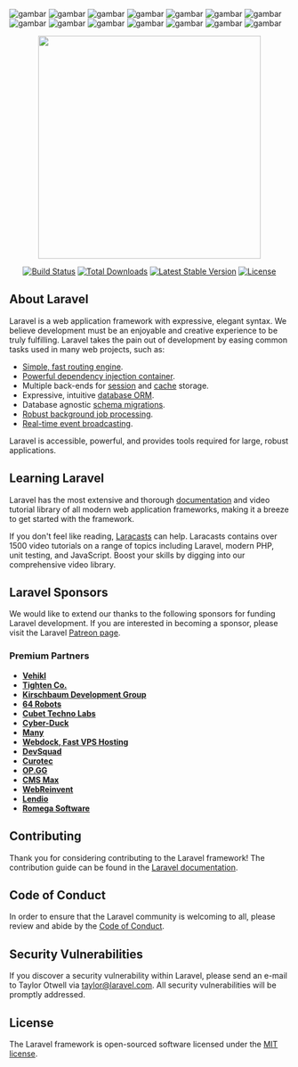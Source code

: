![gambar](https://user-images.githubusercontent.com/90497347/143891955-04f3d2fe-c802-4bcd-8efd-3bb96bfdd353.png)
![gambar](https://user-images.githubusercontent.com/90497347/143892063-bc643453-f8e9-4c7c-9538-b68f21b19864.png)
![gambar](https://user-images.githubusercontent.com/90497347/143892141-68b33035-8d73-4700-84c9-aafe7057ae41.png)
![gambar](https://user-images.githubusercontent.com/90497347/143892180-1ddb7a94-f6fd-4af9-871c-9b285fc6ead0.png)
![gambar](https://user-images.githubusercontent.com/90497347/143892223-4be0cf23-7967-4e23-b9dc-fd33dc78de25.png)
![gambar](https://user-images.githubusercontent.com/90497347/143892255-9588d483-847c-4468-a87d-ec1493ae9809.png)
![gambar](https://user-images.githubusercontent.com/90497347/143892320-73a0c261-a0d6-4011-bc7d-5ac4824efd65.png)
![gambar](https://user-images.githubusercontent.com/90497347/143892386-d118eb7b-2c2a-4898-91cb-ad90ababcbb3.png)
![gambar](https://user-images.githubusercontent.com/90497347/143892451-f6c0b4d1-4e59-4660-8308-45566192bfed.png)
![gambar](https://user-images.githubusercontent.com/90497347/143892471-fb3b41e4-0f3c-4fd6-9156-1787f19996d0.png)
![gambar](https://user-images.githubusercontent.com/90497347/143892488-a5276bfa-aca0-432e-9d99-7bcdb51ade53.png)
![gambar](https://user-images.githubusercontent.com/90497347/143892506-9a109d97-6db8-4c22-891d-bcc224e83645.png)
![gambar](https://user-images.githubusercontent.com/90497347/143892517-2f71546d-a8df-43c2-9b9b-066c4c10a2d7.png)
![gambar](https://user-images.githubusercontent.com/90497347/143892533-a673a398-76bc-4969-af7a-c90b59c8cfa7.png)



<p align="center"><a href="https://laravel.com" target="_blank"><img src="https://raw.githubusercontent.com/laravel/art/master/logo-lockup/5%20SVG/2%20CMYK/1%20Full%20Color/laravel-logolockup-cmyk-red.svg" width="400"></a></p>

<p align="center">
<a href="https://travis-ci.org/laravel/framework"><img src="https://travis-ci.org/laravel/framework.svg" alt="Build Status"></a>
<a href="https://packagist.org/packages/laravel/framework"><img src="https://img.shields.io/packagist/dt/laravel/framework" alt="Total Downloads"></a>
<a href="https://packagist.org/packages/laravel/framework"><img src="https://img.shields.io/packagist/v/laravel/framework" alt="Latest Stable Version"></a>
<a href="https://packagist.org/packages/laravel/framework"><img src="https://img.shields.io/packagist/l/laravel/framework" alt="License"></a>
</p>

## About Laravel

Laravel is a web application framework with expressive, elegant syntax. We believe development must be an enjoyable and creative experience to be truly fulfilling. Laravel takes the pain out of development by easing common tasks used in many web projects, such as:

- [Simple, fast routing engine](https://laravel.com/docs/routing).
- [Powerful dependency injection container](https://laravel.com/docs/container).
- Multiple back-ends for [session](https://laravel.com/docs/session) and [cache](https://laravel.com/docs/cache) storage.
- Expressive, intuitive [database ORM](https://laravel.com/docs/eloquent).
- Database agnostic [schema migrations](https://laravel.com/docs/migrations).
- [Robust background job processing](https://laravel.com/docs/queues).
- [Real-time event broadcasting](https://laravel.com/docs/broadcasting).

Laravel is accessible, powerful, and provides tools required for large, robust applications.

## Learning Laravel

Laravel has the most extensive and thorough [documentation](https://laravel.com/docs) and video tutorial library of all modern web application frameworks, making it a breeze to get started with the framework.

If you don't feel like reading, [Laracasts](https://laracasts.com) can help. Laracasts contains over 1500 video tutorials on a range of topics including Laravel, modern PHP, unit testing, and JavaScript. Boost your skills by digging into our comprehensive video library.

## Laravel Sponsors

We would like to extend our thanks to the following sponsors for funding Laravel development. If you are interested in becoming a sponsor, please visit the Laravel [Patreon page](https://patreon.com/taylorotwell).

### Premium Partners

- **[Vehikl](https://vehikl.com/)**
- **[Tighten Co.](https://tighten.co)**
- **[Kirschbaum Development Group](https://kirschbaumdevelopment.com)**
- **[64 Robots](https://64robots.com)**
- **[Cubet Techno Labs](https://cubettech.com)**
- **[Cyber-Duck](https://cyber-duck.co.uk)**
- **[Many](https://www.many.co.uk)**
- **[Webdock, Fast VPS Hosting](https://www.webdock.io/en)**
- **[DevSquad](https://devsquad.com)**
- **[Curotec](https://www.curotec.com/services/technologies/laravel/)**
- **[OP.GG](https://op.gg)**
- **[CMS Max](https://www.cmsmax.com/)**
- **[WebReinvent](https://webreinvent.com/?utm_source=laravel&utm_medium=github&utm_campaign=patreon-sponsors)**
- **[Lendio](https://lendio.com)**
- **[Romega Software](https://romegasoftware.com)**

## Contributing

Thank you for considering contributing to the Laravel framework! The contribution guide can be found in the [Laravel documentation](https://laravel.com/docs/contributions).

## Code of Conduct

In order to ensure that the Laravel community is welcoming to all, please review and abide by the [Code of Conduct](https://laravel.com/docs/contributions#code-of-conduct).

## Security Vulnerabilities

If you discover a security vulnerability within Laravel, please send an e-mail to Taylor Otwell via [taylor@laravel.com](mailto:taylor@laravel.com). All security vulnerabilities will be promptly addressed.

## License

The Laravel framework is open-sourced software licensed under the [MIT license](https://opensource.org/licenses/MIT).
